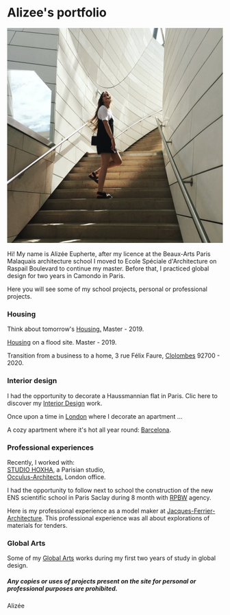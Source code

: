 # Alizee's portfolio


![](archi.png?raw=true)

Hi! My name is Alizée Eupherte, after my licence at the Beaux-Arts Paris Malaquais architecture school I moved to Ecole Spéciale d'Architecture on Raspail Boulevard to continue my master.
Before that, I practiced global design for two years in Camondo in Paris. 

Here you will see some of my school projects, personal or professional projects.
                                                                                                                                                                                                                                                              

### Housing

Think about tomorrow's [Housing.](https://alizeeeupherte.github.io/Housing./)
Master - 2019.

[Housing](https://alizeeeupherte.github.io/Housing/) on a flood site. 
Master - 2019.

Transition from a business to a home, 3 rue Félix Faure, [Clolombes](https://alizeeeupherte.github.io/Colombes/) 92700 - 2020.
                                                                                                                                 

### Interior design

I had the opportunity to decorate a Haussmannian flat in Paris. Clic here to discover my [Interior Design](https://alizeeeupherte.github.io/Interior-design-/) work.

Once upon a time in [London](https://alizeeeupherte.github.io/London/) where I decorate an apartment ...

A cozy apartment where it's hot all year round: [Barcelona](https://alizeeeupherte.github.io/Barcelona/).

                                                                                                                                
### Professional experiences


Recently, I worked with:                                                                                        
[STUDIO HOXHA](https://alizeeeupherte.github.io/STUDIO-HOXHA/), a Parisian studio,                                                
[Occulus-Architects](https://alizeeeupherte.github.io/Occulus-Architects/), London office.

 
I had the opportunity to follow next to school the construction of the new ENS scientific school in Paris Saclay during 8 month with [RPBW](https://alizeeeupherte.github.io/RPBW/) agency.


Here is my professional experience as a model maker at [Jacques-Ferrier-Architecture](https://alizeeeupherte.github.io/Jacques-Ferrier-Architecture/).
This professional experience  was all about explorations of materials for tenders.

                                                                                                                                   
### Global Arts

Some of my [Global Arts](https://alizeeeupherte.github.io/Global-Arts/) works during my first two years of study in global design.







##### Any copies or uses of projects present on the site for personal or professional purposes are prohibited.

Alizée



